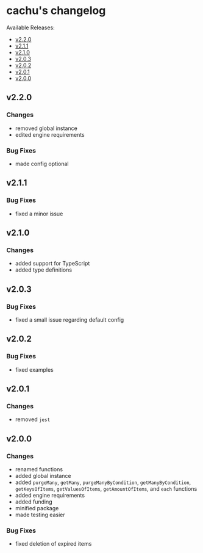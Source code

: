 # cachu's changelog

Available Releases:

- [v2.2.0](#v2.2.0)
- [v2.1.1](#v2.1.1)
- [v2.1.0](#v2.1.0)
- [v2.0.3](#v2.0.3)
- [v2.0.2](#v2.0.2)
- [v2.0.1](#v2.0.1)
- [v2.0.0](#v2.0.0)

## v2.2.0

### Changes

- removed global instance
- edited engine requirements

### Bug Fixes

- made config optional

## v2.1.1

### Bug Fixes

- fixed a minor issue

## v2.1.0

### Changes

- added support for TypeScript
- added type definitions

## v2.0.3

### Bug Fixes

- fixed a small issue regarding default config

## v2.0.2

### Bug Fixes

- fixed examples

## v2.0.1

### Changes

- removed `jest`

## v2.0.0

### Changes

- renamed functions
- added global instance
- added `purgeMany`, `getMany`, `purgeManyByCondition`, `getManyByCondition`, `getKeysOfItems`, `getValuesOfItems`, `getAmountOfItems`, and `each` functions
- added engine requirements
- added funding
- minified package
- made testing easier 

### Bug Fixes

- fixed deletion of expired items
